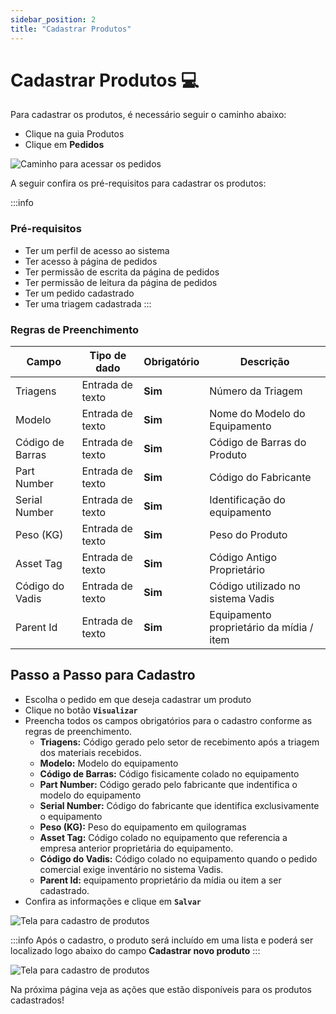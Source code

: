 ```yaml
---
sidebar_position: 2
title: "Cadastrar Produtos"
---
```


# Cadastrar Produtos :computer:

Para cadastrar os produtos, é necessário seguir o caminho abaixo:

- Clique na guia Produtos
- Clique em **Pedidos**

![Caminho para acessar os pedidos](/img/images/aba_pedidos.png)

A seguir confira os pré-requisitos para cadastrar os produtos:

:::info

### Pré-requisitos

- Ter um perfil de acesso ao sistema
- Ter acesso à página de pedidos
- Ter permissão de escrita da página de pedidos
- Ter permissão de leitura da página de pedidos
- Ter um pedido cadastrado
- Ter uma triagem cadastrada
  :::

### Regras de Preenchimento

| Campo            | Tipo de dado     | Obrigatório | Descrição                                |
| ---------------- | ---------------- | ----------- | ---------------------------------------- |
| Triagens         | Entrada de texto | **Sim**     | Número da Triagem                        |
| Modelo           | Entrada de texto | **Sim**     | Nome do Modelo do Equipamento            |
| Código de Barras | Entrada de texto | **Sim**     | Código de Barras do Produto              |
| Part Number      | Entrada de texto | **Sim**     | Código do Fabricante                     |
| Serial Number    | Entrada de texto | **Sim**     | Identificação do equipamento             |
| Peso (KG)        | Entrada de texto | **Sim**     | Peso do Produto                          |
| Asset Tag        | Entrada de texto | **Sim**     | Código Antigo Proprietário               |
| Código do Vadis  | Entrada de texto | **Sim**     | Código utilizado no sistema Vadis        |
| Parent Id        | Entrada de texto | **Sim**     | Equipamento proprietário da mídia / item |

## Passo a Passo para Cadastro

- Escolha o pedido em que deseja cadastrar um produto
- Clique no botão **`Visualizar`**
- Preencha todos os campos obrigatórios para o cadastro conforme as regras de preenchimento.
  - **Triagens:** Código gerado pelo setor de recebimento após a triagem dos materiais recebidos.
  - **Modelo:** Modelo do equipamento
  - **Código de Barras:** Código fisicamente colado no equipamento
  - **Part Number:** Código gerado pelo fabricante que indentifica o modelo do equipamento
  - **Serial Number:** Código do fabricante que identifica exclusivamente o equipamento
  - **Peso (KG):** Peso do equipamento em quilogramas
  - **Asset Tag:** Código colado no equipamento que referencia a empresa anterior proprietária do equipamento.
  - **Código do Vadis:** Código colado no equipamento quando o pedido comercial exige inventário no sistema Vadis.
  - **Parent Id:** equipamento proprietário da mídia ou item a ser cadastrado.
- Confira as informações e clique em **`Salvar`**

![Tela para cadastro de produtos](/img/images/tela_cadastrar_produtos.png)

:::info
Após o cadastro, o produto será incluído em uma lista e poderá ser localizado logo abaixo do campo **Cadastrar novo produto**
:::

![Tela para cadastro de produtos](/img/images/lista_produtos.png)

Na próxima página veja as ações que estão disponíveis para os produtos cadastrados!
